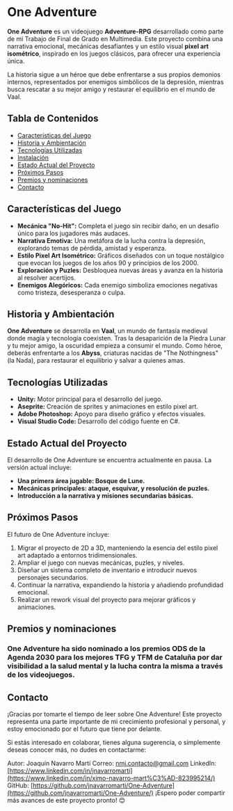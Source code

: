 # One Adventure

**One Adventure** es un videojuego **Adventure-RPG** desarrollado como parte de mi Trabajo de Final de Grado en Multimedia. Este proyecto combina una narrativa emocional, mecánicas desafiantes y un estilo visual **pixel art isométrico**, inspirado en los juegos clásicos, para ofrecer una experiencia única.  

La historia sigue a un héroe que debe enfrentarse a sus propios demonios internos, representados por enemigos simbólicos de la depresión, mientras busca rescatar a su mejor amigo y restaurar el equilibrio en el mundo de Vaal.  

## Tabla de Contenidos

- [Características del Juego](#características-del-juego)  
- [Historia y Ambientación](#historia-y-ambientación)  
- [Tecnologías Utilizadas](#tecnologías-utilizadas)  
- [Instalación](#instalación)  
- [Estado Actual del Proyecto](#estado-actual-del-proyecto)  
- [Próximos Pasos](#próximos-pasos)
- [Premios y nominaciones](#premios-y-nominaciones)   
- [Contacto](#contacto)  

## Características del Juego

- **Mecánica "No-Hit":** Completa el juego sin recibir daño, en un desafío único para los jugadores más audaces.  
- **Narrativa Emotiva:** Una metáfora de la lucha contra la depresión, explorando temas de pérdida, amistad y esperanza.  
- **Estilo Pixel Art Isométrico:** Gráficos diseñados con un toque nostálgico que evocan los juegos de los años 90 y principios de los 2000.  
- **Exploración y Puzles:** Desbloquea nuevas áreas y avanza en la historia al resolver acertijos.  
- **Enemigos Alegóricos:** Cada enemigo simboliza emociones negativas como tristeza, desesperanza o culpa.  

## Historia y Ambientación

**One Adventure** se desarrolla en **Vaal**, un mundo de fantasía medieval donde magia y tecnología coexisten. Tras la desaparición de la Piedra Lunar y tu mejor amigo, la oscuridad empieza a consumir el mundo. Como héroe, deberás enfrentarte a los **Abyss**, criaturas nacidas de "The Nothingness" (la Nada), para restaurar el equilibrio y salvar a quienes amas.  

## Tecnologías Utilizadas

- **Unity:** Motor principal para el desarrollo del juego.  
- **Aseprite:** Creación de sprites y animaciones en estilo pixel art.  
- **Adobe Photoshop:** Apoyo para diseño gráfico y efectos visuales.  
- **Visual Studio Code:** Desarrollo del código fuente en C#.  

## Estado Actual del Proyecto
El desarrollo de One Adventure se encuentra actualmente en pausa.
La versión actual incluye:
- **Una primera área jugable: Bosque de Lune.**
- **Mecánicas principales: ataque, esquivar, y resolución de puzles.**
- **Introducción a la narrativa y misiones secundarias básicas.**

## Próximos Pasos
El futuro de One Adventure incluye:

1. Migrar el proyecto de 2D a 3D, manteniendo la esencia del estilo pixel art adaptado a entornos tridimensionales.
2. Ampliar el juego con nuevas mecánicas, puzles, y niveles.
3. Diseñar un sistema completo de inventario e introducir nuevos personajes secundarios.
4. Continuar la narrativa, expandiendo la historia y añadiendo profundidad emocional.
5. Realizar un rework visual del proyecto para mejorar gráficos y animaciones.

## Premios y nominaciones

### One Adventure ha sido nominado a los premios ODS de la Agenda 2030 para los mejores TFG y TFM de Cataluña por dar visibilidad a la salud mental y la lucha contra la misma a través de los videojuegos.

## Contacto
¡Gracias por tomarte el tiempo de leer sobre One Adventure! Este proyecto representa una parte importante de mi crecimiento profesional y personal, y estoy emocionado por el futuro que tiene por delante.

Si estás interesado en colaborar, tienes alguna sugerencia, o simplemente deseas conocer más, no dudes en contactarme:

Autor: Joaquín Navarro Martí
Correo: nmj.contacto@gmail.com
LinkedIn: [https://www.linkedin.com/in/jnavarromarti](https://www.linkedin.com/in/ximo-navarro-mart%C3%AD-823995214/)
GitHub: [https://github.com/jnavarromarti/One-Adventure](https://github.com/jnavarromarti/One-Adventure/)
¡Espero poder compartir más avances de este proyecto pronto! 😊
